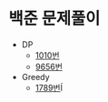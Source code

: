 # 백준 문제풀이
 * DP
    * [1010번](https://github.com/newbe01/TIL/blob/main/solved/BAEKJOON/DP/B1010_다리놓기.java)
    * [9656번](https://github.com/newbe01/TIL/blob/main/solved/BAEKJOON/DP/B9656_돌던지기.java)
 * Greedy
    * [1789번](https://github.com/newbe01/TIL/blob/main/solved/BAEKJOON/GREEDY/B1789_수들의합.java)Í